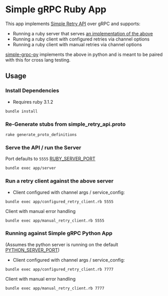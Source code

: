 # Simple gRPC Ruby App

This app implements [Simple Retry API](proto/simple_service/v1/simple_retry_api.proto) over gRPC and supports:

- Running a ruby server that serves [an implementation of the above](app/rpc/simple_service/v1/simple_retry_api_controller.rb)
- Running a ruby client with configured retries via channel options
- Running a ruby client with manual retries via channel options

[simple-grpc-py](https://github.com/paigeruppel-upstart/simple-grpc-py) implements the above in python and is meant to be paired with this for cross lang testing.

## Usage

### Install Dependencies
- Requires ruby 3.1.2  
```shell
bundle install
```

### Re-Generate stubs from simple_retry_api.proto
```shell
rake generate_proto_definitions
```

### Serve the API / run the Server

Port defaults to `5555` [RUBY_SERVER_PORT](app/constants.rb)
```shell
bundle exec app/server
``` 

### Run a retry client against the above server

- Client configured with channel args / service_config:  
```shell
bundle exec app/configured_retry_client.rb 5555
```

Client with manual error handling
```shell
bundle exec app/manual_retry_client.rb 5555
```


### Running against Simple gRPC Python App  

(Assumes the python server is running on the default [PYTHON_SERVER_PORT](app/constants.rb))

- Client configured with channel args / service_config:
```shell
bundle exec app/configured_retry_client.rb 7777
```

Client with manual error handling
```shell
bundle exec app/manual_retry_client.rb 7777
```
